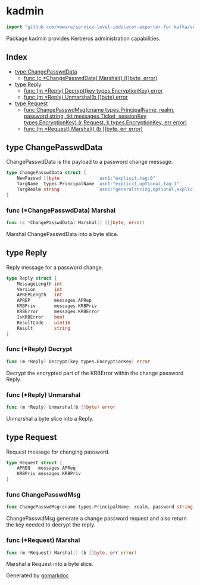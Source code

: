 <!-- Code generated by gomarkdoc. DO NOT EDIT -->

# kadmin

```go
import "github.com/vmware/service-level-indicator-exporter-for-kafka/vendor/github.com/jcmturner/gokrb5/v8/kadmin"
```

Package kadmin provides Kerberos administration capabilities.

## Index

- [type ChangePasswdData](<#type-changepasswddata>)
  - [func (c *ChangePasswdData) Marshal() ([]byte, error)](<#func-changepasswddata-marshal>)
- [type Reply](<#type-reply>)
  - [func (m *Reply) Decrypt(key types.EncryptionKey) error](<#func-reply-decrypt>)
  - [func (m *Reply) Unmarshal(b []byte) error](<#func-reply-unmarshal>)
- [type Request](<#type-request>)
  - [func ChangePasswdMsg(cname types.PrincipalName, realm, password string, tkt messages.Ticket, sessionKey types.EncryptionKey) (r Request, k types.EncryptionKey, err error)](<#func-changepasswdmsg>)
  - [func (m *Request) Marshal() (b []byte, err error)](<#func-request-marshal>)


## type ChangePasswdData

ChangePasswdData is the payload to a password change message.

```go
type ChangePasswdData struct {
    NewPasswd []byte              `asn1:"explicit,tag:0"`
    TargName  types.PrincipalName `asn1:"explicit,optional,tag:1"`
    TargRealm string              `asn1:"generalstring,optional,explicit,tag:2"`
}
```

### func \(\*ChangePasswdData\) Marshal

```go
func (c *ChangePasswdData) Marshal() ([]byte, error)
```

Marshal ChangePasswdData into a byte slice.

## type Reply

Reply message for a password change.

```go
type Reply struct {
    MessageLength int
    Version       int
    APREPLength   int
    APREP         messages.APRep
    KRBPriv       messages.KRBPriv
    KRBError      messages.KRBError
    IsKRBError    bool
    ResultCode    uint16
    Result        string
}
```

### func \(\*Reply\) Decrypt

```go
func (m *Reply) Decrypt(key types.EncryptionKey) error
```

Decrypt the encrypted part of the KRBError within the change password Reply.

### func \(\*Reply\) Unmarshal

```go
func (m *Reply) Unmarshal(b []byte) error
```

Unmarshal a byte slice into a Reply.

## type Request

Request message for changing password.

```go
type Request struct {
    APREQ   messages.APReq
    KRBPriv messages.KRBPriv
}
```

### func ChangePasswdMsg

```go
func ChangePasswdMsg(cname types.PrincipalName, realm, password string, tkt messages.Ticket, sessionKey types.EncryptionKey) (r Request, k types.EncryptionKey, err error)
```

ChangePasswdMsg generate a change password request and also return the key needed to decrypt the reply.

### func \(\*Request\) Marshal

```go
func (m *Request) Marshal() (b []byte, err error)
```

Marshal a Request into a byte slice.



Generated by [gomarkdoc](<https://github.com/princjef/gomarkdoc>)
